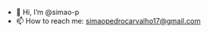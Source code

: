 - 👋 Hi, I’m @simao-p
- 📫 How to reach me: simaopedrocarvalho17@gmail.com

<!---
simao-p/simao-p is a ✨ special ✨ repository because its `README.md` (this file) appears on your GitHub profile.
You can click the Preview link to take a look at your changes.
--->

